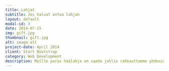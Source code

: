 ```yaml
---
title: Lahjat
subtitle: Jos haluat antaa lahjan
layout: default
modal-id: 3
date: 2014-07-15
img: gift.jpg
thumbnail: gift.jpg
alt: image-alt
project-date: April 2014
client: Start Bootstrap
category: Web Development
description: Meille paras häälahja on saada juhlia rakkauttamme yhdessä läheisimpien ihmisten kanssa. Mikäli kuitenkin haluatte muistaa meitä jollain tavoin, toivomme että kartutatte häälahjatiliämme, jonka aiomme käyttää seuraavaan yhteiseen seikkailuun FI04 1470 3501 0066 24.
---
```

